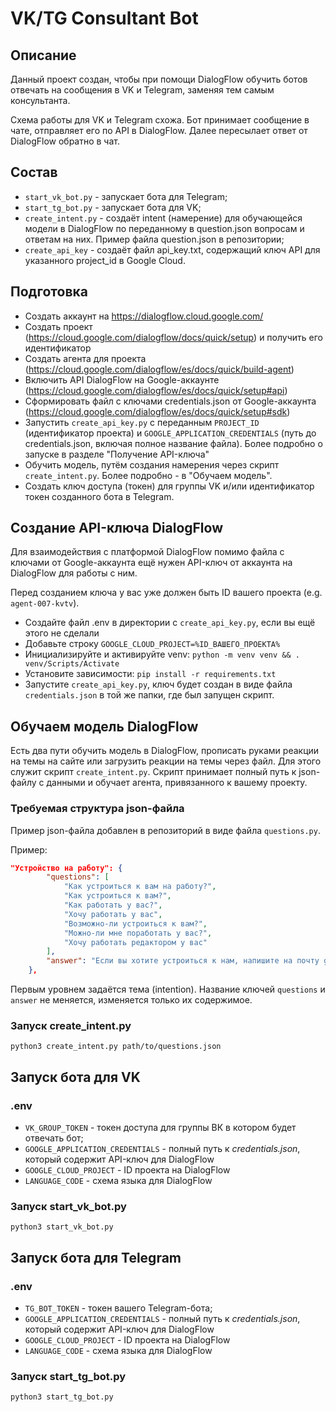 # VK/TG Consultant Bot

## Описание
Данный проект создан, чтобы при помощи DialogFlow обучить ботов отвечать на сообщения в VK и Telegram, заменяя тем
самым консультанта.

Схема работы для VK и Telegram схожа. Бот принимает сообщение в чате, отправляет его по API в DialogFlow. Далее пересылает ответ
от DialogFlow обратно в чат.

## Состав
- `start_vk_bot.py` - запускает бота для Telegram;
- `start_tg_bot.py` - запускает бота для VK;
- `create_intent.py` - создаёт intent (намерение) для обучающейся модели в DialogFlow по переданному в question.json 
вопросам и ответам на них. Пример файла question.json в репозитории;
- `create_api_key` - создаёт файл api_key.txt, содержащий ключ API для указанного project_id в Google Cloud. 

## Подготовка

- Создать аккаунт на https://dialogflow.cloud.google.com/
- Создать проект (https://cloud.google.com/dialogflow/docs/quick/setup) и получить его идентификатор
- Создать агента для проекта (https://cloud.google.com/dialogflow/es/docs/quick/build-agent)
- Включить API DialogFlow на Google-аккаунте (https://cloud.google.com/dialogflow/es/docs/quick/setup#api)
- Сформировать файл с ключами credentials.json от Google-аккаунта (https://cloud.google.com/dialogflow/es/docs/quick/setup#sdk)
- Запустить `create_api_key.py` с переданным `PROJECT_ID` (идентификатор проекта) и `GOOGLE_APPLICATION_CREDENTIALS`
  (путь до credentials.json, включая полное название файла). Более подробно о запуске в разделе "Получение API-ключа"
- Обучить модель, путём создания намерения через скрипт `create_intent.py`. Более подробно - в "Обучаем модель".
- Создать ключ доступа (токен) для группы VK и/или идентификатор токен созданного бота в Telegram.

## Создание API-ключа DialogFlow

Для взаимодействия с платформой DialogFlow помимо файла с ключами от Google-аккаунта ещё нужен API-ключ от аккаунта на DialogFlow
для работы с ним.

Перед созданием ключа у вас уже должен быть ID вашего проекта (e.g. `agent-007-kvtv`). 

- Создайте файл .env в директории с `create_api_key.py`, если вы ещё этого не сделали
- Добавьте строку `GOOGLE_CLOUD_PROJECT=%ID_ВАШЕГО_ПРОЕКТА%`
- Инициализируйте и активируйте venv: `python -m venv venv && . venv/Scripts/Activate`
- Установите зависимости: `pip install -r requirements.txt`
- Запустите `create_api_key.py`, ключ будет создан в виде файла `credentials.json` в той же папки, где был запущен скрипт.

## Обучаем модель DialogFlow

Есть два пути обучить модель в DialogFlow, прописать руками реакции на темы на сайте или загрузить реакции на темы через файл.
Для этого служит скрипт `create_intent.py`. Скрипт принимает полный путь к json-файлу с данными и обучает агента, привязанного к вашему проекту.

### Требуемая структура json-файла

Пример json-файла добавлен в репозиторий в виде файла `questions.py`.

Пример:
```json
"Устройство на работу": {
        "questions": [
            "Как устроиться к вам на работу?",
            "Как устроиться к вам?",
            "Как работать у вас?",
            "Хочу работать у вас",
            "Возможно-ли устроиться к вам?",
            "Можно-ли мне поработать у вас?",
            "Хочу работать редактором у вас"
        ],
        "answer": "Если вы хотите устроиться к нам, напишите на почту game-of-verbs@gmail.com мини-эссе о себе и прикрепите ваше портфолио."
    },
```
Первым уровнем задаётся тема (intention). Название ключей `questions` и `answer` не меняется, изменяется только их содержимое.

### Запуск create_intent.py
```shell
python3 create_intent.py path/to/questions.json
```

## Запуск бота для VK

### .env
- `VK_GROUP_TOKEN` - токен доступа для группы ВК в котором будет отвечать бот;
- `GOOGLE_APPLICATION_CREDENTIALS` - полный путь к _credentials.json_, который содержит API-ключ для DialogFlow
- `GOOGLE_CLOUD_PROJECT` - ID проекта на DialogFlow
- `LANGUAGE_CODE` - схема языка для DialogFlow

### Запуск start_vk_bot.py
```shell
python3 start_vk_bot.py
```

## Запуск бота для Telegram

### .env
- `TG_BOT_TOKEN` - токен вашего Telegram-бота;
- `GOOGLE_APPLICATION_CREDENTIALS` - полный путь к _credentials.json_, который содержит API-ключ для DialogFlow
- `GOOGLE_CLOUD_PROJECT` - ID проекта на DialogFlow
- `LANGUAGE_CODE` - схема языка для DialogFlow


### Запуск start_tg_bot.py
```shell
python3 start_tg_bot.py
```